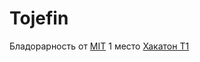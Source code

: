 # Tojefin

Бладорарность от [MIT](https://github.com/Tojefin/Tojefin/blob/main/%D0%91%D0%BB%D0%B0%D0%B3%D0%BE%D0%B4%D0%B0%D1%80%D0%BD%D0%BE%D1%81%D1%82%D1%8C_%D0%9C%D0%B8%D0%BD%D1%86%D0%B8%D1%84%D1%80%D1%8B_%D0%A8%D0%B0%D0%B4%D0%B0%D0%B5%D0%B2.pdf)
1 место [Хакатон Т1](https://github.com/Tojefin/Tojefin/blob/main/Certificate_2024-11-03_11_34_57.061Z.pdf)
